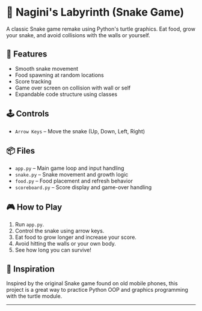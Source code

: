 # 🐍 Nagini's Labyrinth (Snake Game)

A classic Snake game remake using Python's turtle graphics. Eat food, grow your snake, and avoid collisions with the walls or yourself.

## 🚀 Features

- Smooth snake movement
- Food spawning at random locations
- Score tracking
- Game over screen on collision with wall or self
- Expandable code structure using classes

## 🕹 Controls

- `Arrow Keys` – Move the snake (Up, Down, Left, Right)

## 📦 Files

- `app.py` – Main game loop and input handling
- `snake.py` – Snake movement and growth logic
- `food.py` – Food placement and refresh behavior
- `scoreboard.py` – Score display and game-over handling

## 🎮 How to Play

1. Run `app.py`.
2. Control the snake using arrow keys.
3. Eat food to grow longer and increase your score.
4. Avoid hitting the walls or your own body.
5. See how long you can survive!

## 🧠 Inspiration

Inspired by the original Snake game found on old mobile phones, this project is a great way to practice Python OOP and graphics programming with the turtle module.

---